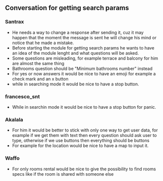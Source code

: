 ## Conversation for getting search params

### Santrax

- He needs a way to change a response after sending it, cuz it may happen that the moment the message is sent he will change his mind or notice that he made a mistake.
- Before starting the module for getting search params he wants to have an idea of the module lenght and what questions will be asked.
- Some questions are misleading, for example terrace and balcony for him are almost the same thing
- Bathrooms question should be "Minimum bathrooms number" instead
- For yes or now answers it would be nice to have an emoji for example a check mark and an x button
- while in searching mode it would be nice to have a stop button.

### francesco_snt

- While in searchin mode it would be nice to have a stop button for panic.

### Akalala

- For him it would be better to stick with only one way to get user data, for example if we get them with text then every question should ask user to type, otherwise if we use buttons then everything should be buttons
- For example for the location would be nice to have a map to input it.

### Waffo

- For only rooms rental would be nice to give the possibility to find rooms specs like if the room is shared with someone else
